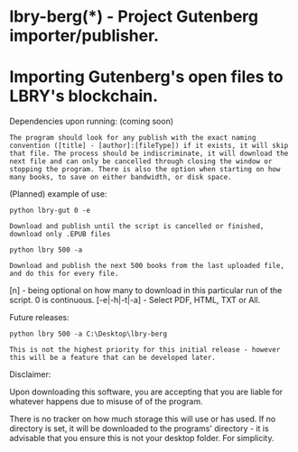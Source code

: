 lbry-berg(*) - Project Gutenberg importer/publisher.
====

# Importing Gutenberg's open files to LBRY's blockchain.

Dependencies upon running: (coming soon)

`The program should look for any publish with the exact naming convention ([title] - [author]:[fileType])
if it exists, it will skip that file.
The process should be indiscriminate, it will download the next file and can only be cancelled through closing
the window or stopping the program.
There is also the option when starting on how many books, to save on either bandwidth, or disk space.`

(Planned) example of use:

    python lbry-gut 0 -e

`Download and publish until the script is cancelled or finished, download only .EPUB files`

    python lbry 500 -a

`Download and publish the next 500 books from the last uploaded file, and do this for every file.`

[n] - being optional on how many to download in this particular run of the script. 0 is continuous.
[-e|-h|-t|-a] - Select PDF, HTML, TXT or All.

Future releases:

    python lbry 500 -a C:\Desktop\lbry-berg

`This is not the highest priority for this initial release - however this will be a feature that can be developed later.`


Disclaimer:

Upon downloading this software, you are accepting that you are liable for whatever happens due to misuse of
of the program. 

There is no tracker on how much storage this will use or has used. If no directory is set, it will be downloaded to the
programs' directory - it is advisable that you ensure this is not your desktop folder. For simplicity.

